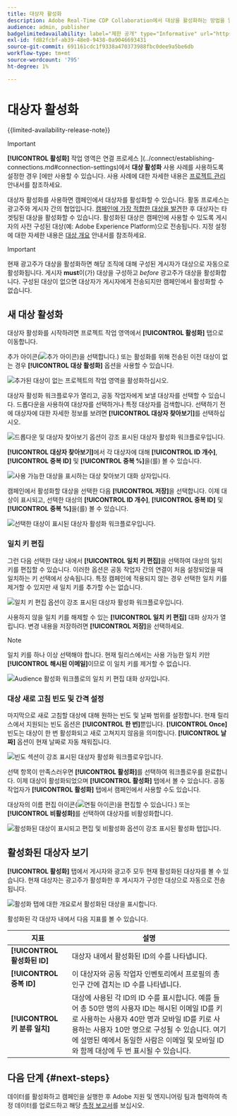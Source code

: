 ```yaml
---
title: 대상자 활성화
description: Adobe Real-Time CDP Collaboration에서 대상을 활성화하는 방법을 알아봅니다.
audience: admin, publisher
badgelimitedavailability: label="제한 공개" type="Informative" url="https://helpx.adobe.com/legal/product-descriptions/real-time-customer-data-platform-collaboration.html newtab=true"
exl-id: fd82fcbf-ab39-48e0-9438-0a9046693431
source-git-commit: 691161cdc1f9338a470373988fbc0dee9a5be6db
workflow-type: tm+mt
source-wordcount: '795'
ht-degree: 1%

---
```


# 대상자 활성화

{{limited-availability-release-note}}

>[!IMPORTANT]
>
>**[!UICONTROL 활성화]** 작업 영역은 연결 프로세스 ](../connect/establishing-connections.md#connection-settings)에서 **대상 활성화** 사용 사례를 사용하도록 설정한 경우 [에만 사용할 수 있습니다. 사용 사례에 대한 자세한 내용은 [프로젝트 관리](./manage-projects.md#project-use-cases) 안내서를 참조하세요.

대상자 활성화를 사용하면 캠페인에서 대상자를 활성화할 수 있습니다. 활동 프로세스는 광고주와 게시자 간의 협업입니다. [캠페인에 가장 적합한 대상을 발견](./discover.md)한 후 대상자는 타겟팅된 대상을 활성화할 수 있습니다. 활성화된 대상은 캠페인에 사용할 수 있도록 게시자의 사전 구성된 대상(예: Adobe Experience Platform)으로 전송됩니다. 지정 설정에 대한 자세한 내용은 [대상 개요](../destinations/overview.md) 안내서를 참조하세요.

>[!IMPORTANT]
>
>현재 광고주가 대상을 활성화하면 해당 조직에 대해 구성된 게시자가 대상으로 자동으로 활성화됩니다. 게시자 **must**&#x200B;이(가) 대상을 구성하고 *before* 광고주가 대상을 활성화합니다. 구성된 대상이 없으면 대상자가 게시자에게 전송되지만 캠페인에서 활성화할 수 없습니다.

## 새 대상 활성화

대상자 활성화를 시작하려면 프로젝트 작업 영역에서 **[!UICONTROL 활성화]** 탭으로 이동합니다.

추가 아이콘(![추가 아이콘)을 선택합니다.](/help/assets/icons/plus.png)) 또는 활성화를 위해 전송된 이전 대상이 없는 경우 **[!UICONTROL 대상 활성화]** 옵션을 사용할 수 있습니다.

![추가된 대상이 없는 프로젝트의 작업 영역을 활성화하십시오.](/help/assets/collaborate/activate/activate-new-audiences.png)

대상자 활성화 워크플로우가 열리고, 공동 작업자에게 보낼 대상자를 선택할 수 있습니다. 드롭다운을 사용하여 대상자를 선택하거나 특정 대상자를 검색합니다. 선택하기 전에 대상자에 대한 자세한 정보를 보려면 **[!UICONTROL 대상자 찾아보기]**&#x200B;를 선택하십시오.

![드롭다운 및 대상자 찾아보기 옵션이 강조 표시된 대상자 활성화 워크플로우입니다.](/help/assets/collaborate/activate/audience-activation.png)

**[!UICONTROL 대상자 찾아보기]**&#x200B;에서 각 대상자에 대해 **[!UICONTROL ID 개수]**, **[!UICONTROL 중복 ID]** 및 **[!UICONTROL 중복 %]**&#x200B;을(를) 볼 수 있습니다.

![사용 가능한 대상을 표시하는 대상 찾아보기 대화 상자입니다.](/help/assets/collaborate/activate/browse-audiences.png)

캠페인에서 활성화할 대상을 선택한 다음 **[!UICONTROL 저장]**&#x200B;을 선택합니다. 이제 대상이 표시되고, 선택한 대상의 **[!UICONTROL ID 개수]**, **[!UICONTROL 중복 ID]** 및 **[!UICONTROL 중복 %]**&#x200B;을(를) 볼 수 있습니다.

![선택한 대상이 표시된 대상자 활성화 워크플로우입니다.](/help/assets/collaborate/activate/audience-selected.png)

### 일치 키 편집

그런 다음 선택한 대상 내에서 **[!UICONTROL 일치 키 편집]**&#x200B;을 선택하여 대상의 일치 키를 편집할 수 있습니다. 이러한 옵션은 공동 작업자 간의 연결이 처음 설정되었을 때 일치하는 키 선택에서 상속됩니다. 특정 캠페인에 적용되지 않는 경우 선택한 일치 키를 제거할 수 있지만 새 일치 키를 추가할 수는 없습니다.

![일치 키 편집 옵션이 강조 표시된 대상자 활성화 워크플로우입니다.](/help/assets/collaborate/activate/edit-match-keys.png)

사용하지 않을 일치 키를 해제할 수 있는 **[!UICONTROL 일치 키 편집]** 대화 상자가 열립니다. 변경 내용을 저장하려면 **[!UICONTROL 저장]**&#x200B;을 선택하세요.

>[!NOTE]
>
>일치 키를 하나 이상 선택해야 합니다. 현재 릴리스에서는 사용 가능한 일치 키만 **[!UICONTROL 해시된 이메일]**&#x200B;이므로 이 일치 키를 제거할 수 없습니다.

![Audience 활성화 워크플로의 일치 키 편집 대화 상자입니다.](/help/assets/collaborate/activate/edit-match-keys-selection.png)

### 대상 새로 고침 빈도 및 간격 설정

마지막으로 새로 고침할 대상에 대해 원하는 빈도 및 날짜 범위를 설정합니다. 현재 릴리스에서 지원되는 빈도 옵션은 **[!UICONTROL 한 번]**&#x200B;뿐입니다. **[!UICONTROL Once]** 빈도는 대상이 한 번 활성화되고 새로 고쳐지지 않음을 의미합니다. **[!UICONTROL 날짜]** 옵션이 현재 날짜로 자동 채워집니다.

![빈도 섹션이 강조 표시된 대상자 활성화 워크플로우입니다.](/help/assets/collaborate/activate/audience-frequency.png)

선택 항목이 만족스러우면 **[!UICONTROL 활성화]**&#x200B;를 선택하여 워크플로우를 완료합니다. 이제 대상이 활성화되었으며 **[!UICONTROL 활성화]** 탭에서 볼 수 있습니다. 공동 작업자가 **[!UICONTROL 활성화]** 탭에서 캠페인에서 사용할 수도 있습니다.

대상자의 이름 편집 아이콘(![연필 아이콘)을 편집할 수 있습니다.](/help/assets/icons/edit.png)) 또는 **[!UICONTROL 비활성화]**&#x200B;를 선택하여 대상자를 비활성화합니다.

![활성화된 대상이 표시되고 편집 및 비활성화 옵션이 강조 표시된 활성화 탭입니다.](/help/assets/collaborate/activate/edit-activate-audience.png)

## 활성화된 대상자 보기

**[!UICONTROL 활성화]** 탭에서 게시자와 광고주 모두 현재 활성화된 대상자를 볼 수 있습니다. 현재 대상자는 광고주가 활성화한 후 게시자가 구성한 대상으로 자동으로 전송됩니다.

![활성화 탭에 대한 개요로서 활성화된 대상을 표시합니다.](/help/assets/collaborate/activate/activate-overview.png)

활성화된 각 대상자 내에서 다음 지표를 볼 수 있습니다.

| 지표 | 설명 |
|---------|----------|
| **[!UICONTROL 활성화된 ID]** | 대상자 내에서 활성화된 ID의 수를 나타냅니다. |
| **[!UICONTROL 중복 ID]** | 이 대상자와 공동 작업자 인벤토리에서 프로필의 총 인구 간에 겹치는 ID 수를 나타냅니다. |
| **[!UICONTROL 키 분류 일치]** | 대상에 사용된 각 ID의 ID 수를 표시합니다. 예를 들어 총 50만 명의 사용자 ID는 해시된 이메일 ID를 키로 사용하는 사용자 40만 명과 모바일 ID를 키로 사용하는 사용자 10만 명으로 구성될 수 있습니다. 여기에 설명된 예에서 동일한 사람은 이메일 및 모바일 ID와 함께 대상에 두 번 표시될 수 있습니다. |

## 다음 단계 {#next-steps}

데이터를 활성화하고 캠페인을 실행한 후 Adobe 지원 및 엔지니어링 팀과 협력하여 측정 데이터를 업로드하고 해당 [측정 보고서](/help/guide/collaborate/measure.md)를 보십시오.
